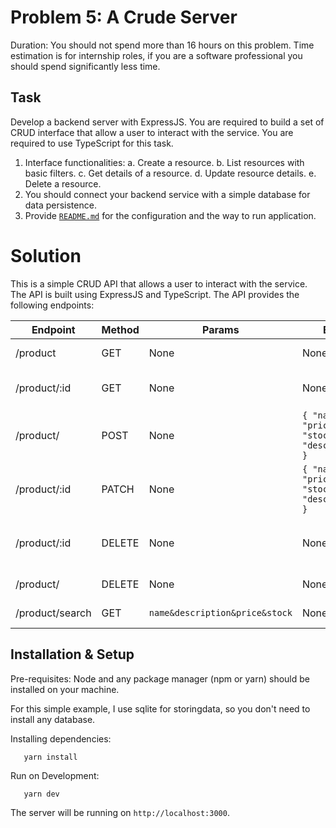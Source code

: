 # Problem 5: A Crude Server

Duration: You should not spend more than 16 hours on this problem.
Time estimation is for internship roles, if you are a software professional you should spend significantly less time.

## Task

Develop a backend server with ExpressJS. You are required to build a set of CRUD interface that allow a user to interact with the service. You are required to use TypeScript for this task.

1. Interface functionalities:
   a. Create a resource.
   b. List resources with basic filters.
   c. Get details of a resource.
   d. Update resource details.
   e. Delete a resource.
2. You should connect your backend service with a simple database for data persistence.
3. Provide [`README.md`](http://README.md) for the configuration and the way to run application.

# Solution

This is a simple CRUD API that allows a user to interact with the service. The API is built using ExpressJS and TypeScript. The API provides the following endpoints:

| Endpoint        | Method | Params                         | Body                                          | Description                     |
| --------------- | ------ | ------------------------------ | --------------------------------------------- | ------------------------------- |
| /product        | GET    | None                           | None                                          | Get all products                |
| /product/:id    | GET    | None                           | None                                          | Get a product by its id         |
| /product/       | POST   | None                           | `{ "name", "price", "stock", "description" }` | Create new product              |
| /product/:id    | PATCH  | None                           | `{ "name", "price", "stock", "description" }` | Update product                  |
| /product/:id    | DELETE | None                           | None                                          | Delete a specific product by id |
| /product/       | DELETE | None                           | None                                          | Delete all products             |
| /product/search | GET    | `name&description&price&stock` | None                                          | Filtering products              |

## Installation & Setup

Pre-requisites: Node and any package manager (npm or yarn) should be installed on your machine.

For this simple example, I use sqlite for storingdata, so you don't need to install any database.

Installing dependencies:

```
   yarn install
```

Run on Development:

```
   yarn dev
```

The server will be running on `http://localhost:3000`.

